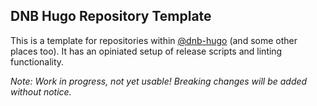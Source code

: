 ## DNB Hugo Repository Template

This is a template for repositories within [@dnb-hugo](https://github.com/dnb-hugo/) (and some other places too). It has an opiniated setup of release scripts and linting functionality. 

_Note: Work in progress, not yet usable! Breaking changes will be added without notice._
